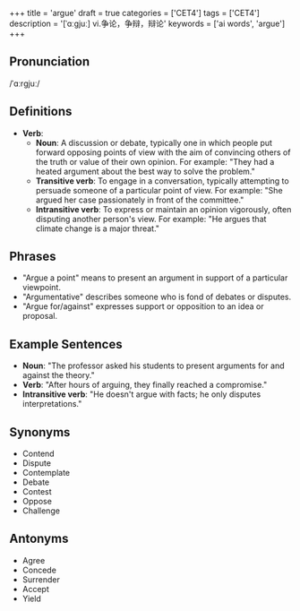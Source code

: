 +++
title = 'argue'
draft = true
categories = ['CET4']
tags = ['CET4']
description = '[ˈɑːgjuː] vi.争论，争辩，辩论'
keywords = ['ai words', 'argue']
+++

## Pronunciation
/ˈɑːrɡjuː/

## Definitions
- **Verb**: 
  - **Noun**: A discussion or debate, typically one in which people put forward opposing points of view with the aim of convincing others of the truth or value of their own opinion. For example: "They had a heated argument about the best way to solve the problem."
  - **Transitive verb**: To engage in a conversation, typically attempting to persuade someone of a particular point of view. For example: "She argued her case passionately in front of the committee."
  - **Intransitive verb**: To express or maintain an opinion vigorously, often disputing another person's view. For example: "He argues that climate change is a major threat."

## Phrases
- "Argue a point" means to present an argument in support of a particular viewpoint.
- "Argumentative" describes someone who is fond of debates or disputes.
- "Argue for/against" expresses support or opposition to an idea or proposal.

## Example Sentences
- **Noun**: "The professor asked his students to present arguments for and against the theory."
- **Verb**: "After hours of arguing, they finally reached a compromise."
- **Intransitive verb**: "He doesn't argue with facts; he only disputes interpretations."

## Synonyms
- Contend
- Dispute
- Contemplate
- Debate
- Contest
- Oppose
- Challenge

## Antonyms
- Agree
- Concede
- Surrender
- Accept
- Yield
